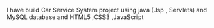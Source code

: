 I have build Car Service System project using java (Jsp , Servlets) and MySQL database and HTML5 ,CSS3 ,JavaScript
